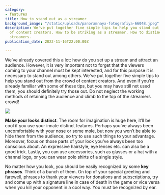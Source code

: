 ```yaml
---
category:
- features
title: How to stand out as a streamer
background_image: "/static/uploads/panoramnaya-fotografiya-66048.jpeg"
description: We've put together five simple tips to help you stand out from the crowd
  of content creators. How to be striking as a streamer. How to distinct from other
  streamers.
publication_date: 2022-11-16T22:00:00Z

---
```

We’ve already covered this a lot: how do you set up a stream and attract an audience. However, it is very important not to forget that the viewers coming to your channel must be kept interested, and for this purpose it is necessary to stand out among others. We've put together five simple tips to help you stand out from the crowd of content creators. And even if you’re already familiar with some of these tips, but you may have still not used them, you should definitely try those out. Do not neglect the working methods of retaining the audience and climb to the top of the streamers crowd!

![](https://organization.gg/blog/content/images/size/w1000/2022/06/1.png)

**Make your looks distinct**. The room for imagination is huge here, it’ll be cool if you use your innate distinct features. Perhaps you’ve always been uncomfortable with your nose or some mole, but now you won’t be able to hide them from the audience, so try to use such things to your advantage. Moreover, focus on those parts of your look you’ve always been too conscious about. An expressive hairstyle, eye lenses etc. can also be a good trick. Lastly, you can use accessories, such as glasses or a hat with a channel logo, or you can wear polo shirts of a single style.

No matter how you look, you should be easily recognized by some **key phrases**. Think of a bunch of them. On top of your special greeting and farewell, phrases to thank your viewers for donations and subscriptions, try and come up with a signature line in case of death in the game or vice versa when you kill your opponent in a cool way. You must be recognized by ear.